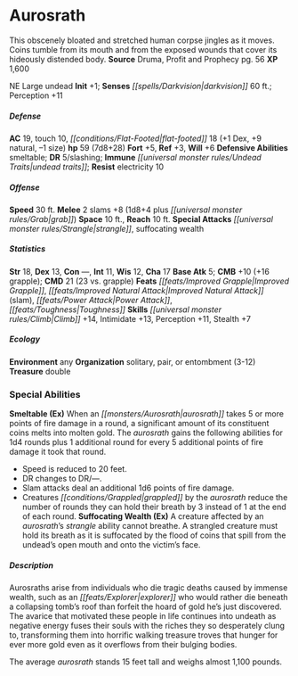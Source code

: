﻿---
cssclass: [monsters]
title1: Aurosrath
desc_short: This obscenely bloated and stretched human corpse jingles as it moves.
  Coins tumble from its mouth and from the exposed wounds that cover its hideously
  distended body.
title2: Aurosrath
CR: 5
sources:
- name: Druma, Profit and Prophecy
  page: 56
  link: https://paizo.com/products/btq01zow
XP: 1600
alignment: NE
size: Large
type: undead
initiative:
  bonus: 1
senses:
  darkvision: 60
AC:
  AC: 19
  touch: 10
  flat_footed: 18
  components:
    dex: 1
    natural: 9
    size: -1
HP:
  HP: 59
  long: 7d8+28
saves:
  fort: 5
  ref: 3
  will: 6
defensive_abilities:
- smeltable
DR:
- amount: 5
  weakness: slashing
immunities:
- undead traits
resistances:
  electricity: 10
speeds:
  base: 30
attacks:
  melee:
  - - text: 2 slams +8 (1d8+4 plus grab)
      entries:
      - - damage: 1d8+4
        - effect: grab
      count: 2
      attack: slams
      bonus:
      - 8
  special:
  - strangle
  - suffocating wealth
space: 10
reach: 10
ability_scores:
  STR: 18
  DEX: 13
  CON:
  INT: 11
  WIS: 12
  CHA: 17
BAB: 5
CMB: 10
CMB_other: +16 grapple
CMD: 21
CMD_other: 23 vs. grapple
feats:
- name: Improved Grapple
- name: Improved Natural Attack (slam)
- name: Power Attack
- name: Toughness
skills:
  Climb: 14
  Intimidate: 13
  Perception: 11
  Stealth: 7
ecology:
  environment: any
  organization: solitary, pair, or entombment (3-12)
  treasure_type: double
special_abilities:
  Smeltable (Ex): When an aurosrath takes 5 or more points of fire damage in a round,
    a significant amount of its constituent coins melts into molten gold. The aurosrath
    gains the following abilities for 1d4 rounds plus 1 additional round for every
    5 additional points of fire damage it took that round. Speed is reduced to 20
    feet. DR changes to DR/-. Slam attacks deal an additional 1d6 points of fire damage.
    Creatures grappled by the aurosrath reduce the number of rounds they can hold
    their breath by 3 instead of 1 at the end of each round.
  Suffocating Wealth (Ex): A creature affected by an aurosrath's strangle ability
    cannot breathe. A strangled creature must hold its breath as it is suffocated
    by the flood of coins that spill from the undead's open mouth and onto the victim's
    face.
desc_long: |-
  Aurosraths arise from individuals who die tragic deaths caused by immense wealth, such as an explorer who would rather die beneath a collapsing tomb's roof than forfeit the hoard of gold he's just discovered. The avarice that motivated these people in life continues into undeath as negative energy fuses their souls with the riches they so desperately clung to, transforming them into horrific walking treasure troves that hunger for ever more gold even as it overflows from their bulging bodies.

   The average aurosrath stands 15 feet tall and weighs almost 1,100 pounds.

---

# Aurosrath
This obscenely bloated and stretched human corpse jingles as it moves. Coins tumble from its mouth and from the exposed wounds that cover its hideously distended body.
**Source** Druma, Profit and Prophecy pg. 56
**XP** 1,600

NE Large undead
**Init** +1; **Senses** _[[spells/Darkvision|darkvision]]_ 60 ft.; Perception +11

##### Defense

**AC** 19, touch 10, _[[conditions/Flat-Footed|flat-footed]]_ 18 (+1 Dex, +9 natural, –1 size)
**hp** 59 (7d8+28)
**Fort** +5, **Ref** +3, **Will** +6
**Defensive Abilities** smeltable; **DR** 5/slashing; **Immune** _[[universal monster rules/Undead Traits|undead traits]]_; **Resist** electricity 10

##### Offense
**Speed** 30 ft.
**Melee** 2 slams +8 (1d8+4 plus _[[universal monster rules/Grab|grab]]_)
**Space** 10 ft., **Reach** 10 ft.
**Special Attacks** _[[universal monster rules/Strangle|strangle]]_, suffocating wealth

##### Statistics
**Str** 18, **Dex** 13, **Con** —, **Int** 11, **Wis** 12, **Cha** 17
**Base Atk** 5; **CMB** +10 (+16 grapple); **CMD** 21 (23 vs. grapple)
**Feats** _[[feats/Improved Grapple|Improved Grapple]]_, _[[feats/Improved Natural Attack|Improved Natural Attack]]_ (slam), _[[feats/Power Attack|Power Attack]]_, _[[feats/Toughness|Toughness]]_
**Skills** _[[universal monster rules/Climb|Climb]]_ +14, Intimidate +13, Perception +11, Stealth +7

##### Ecology

**Environment** any
**Organization** solitary, pair, or entombment (3-12)
**Treasure** double

### Special Abilities
**Smeltable (Ex)** When an _[[monsters/Aurosrath|aurosrath]]_ takes 5 or more points of fire damage in a round, a significant amount of its constituent coins melts into molten gold. The _aurosrath_ gains the following abilities for 1d4 rounds plus 1 additional round for every 5 additional points of fire damage it took that round.

* Speed is reduced to 20 feet. 
* DR changes to DR/—. 
* Slam attacks deal an additional 1d6 points of fire damage. 
* Creatures _[[conditions/Grappled|grappled]]_ by the _aurosrath_ reduce the number of rounds they can hold their breath by 3 instead of 1 at the end of each round.
**Suffocating Wealth (Ex)** A creature affected by an _aurosrath_’s _strangle_ ability cannot breathe. A strangled creature must hold its breath as it is suffocated by the flood of coins that spill from the undead’s open mouth and onto the victim’s face.

##### Description

Aurosraths arise from individuals who die tragic deaths caused by immense wealth, such as an _[[feats/Explorer|explorer]]_ who would rather die beneath a collapsing tomb’s roof than forfeit the hoard of gold he’s just discovered. The avarice that motivated these people in life continues into undeath as negative energy fuses their souls with the riches they so desperately clung to, transforming them into horrific walking treasure troves that hunger for ever more gold even as it overflows from their bulging bodies.

The average _aurosrath_ stands 15 feet tall and weighs almost 1,100 pounds.